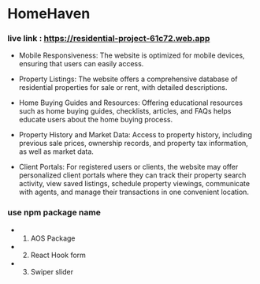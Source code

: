 # HomeHaven

### live link : https://residential-project-61c72.web.app

- Mobile Responsiveness: The website is optimized for mobile devices, ensuring
  that users can easily access.

- Property Listings: The website offers a comprehensive database of residential
  properties for sale or rent, with detailed descriptions.

- Home Buying Guides and Resources: Offering educational resources such as home
  buying guides, checklists, articles, and FAQs helps educate users about the
  home buying process.

- Property History and Market Data: Access to property history, including
  previous sale prices, ownership records, and property tax information, as well
  as market data.

- Client Portals: For registered users or clients, the website may offer
  personalized client portals where they can track their property search
  activity, view saved listings, schedule property viewings, communicate with
  agents, and manage their transactions in one convenient location.

### use npm package name

- 1. AOS Package

- 2. React Hook form

- 3. Swiper slider
